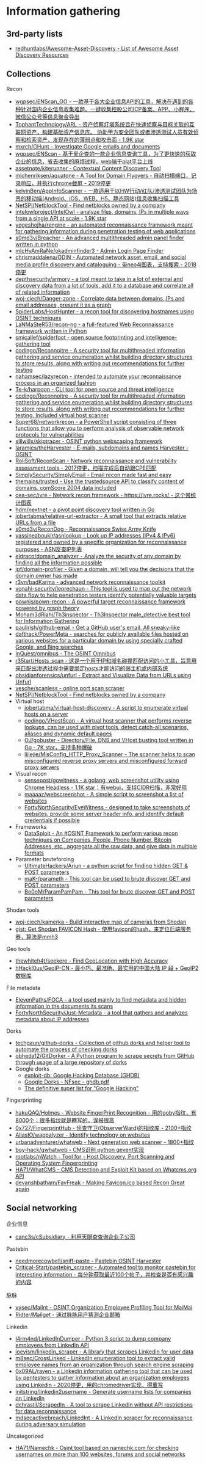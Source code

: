 # Information gathering

## 3rd-party lists

* [redhuntlabs/Awesome-Asset-Discovery - List of Awesome Asset Discovery Resources](https://github.com/redhuntlabs/Awesome-Asset-Discovery)

## Collections

Recon

* [wgpsec/ENScan_GO - 一款基于各大企业信息API的工具，解决在遇到的各种针对国内企业信息收集难题。一键收集控股公司ICP备案、APP、小程序、微信公众号等信息聚合导出](https://github.com/wgpsec/ENScan_GO)
* [TophantTechnology/ARL - 资产侦察灯塔系统旨在快速侦察与目标关联的互联网资产，构建基础资产信息库。 协助甲方安全团队或者渗透测试人员有效侦察和检索资产，发现存在的薄弱点和攻击面 - 1.9K star](https://github.com/TophantTechnology/ARL)
* [mxrch/GHunt - Investigate Google emails and documents](https://github.com/mxrch/GHunt)
* [wgpsec/ENScan - 基于爱企查的一款企业信息查询工具，为了更快速的获取企业的信息，省去收集的麻烦过程，web端于plat平台上线](https://github.com/wgpsec/ENScan)
* [assetnote/kiterunner - Contextual Content Discovery Tool](https://github.com/assetnote/kiterunner)
* [michenriksen/aquatone - A Tool for Domain Flyovers - 自动扫描端口，记录响应，并执行chrome截屏 - 2019停更](https://github.com/michenriksen/aquatone)
* [kelvinBen/AppInfoScanner - 一款适用于以HW行动/红队/渗透测试团队为场景的移动端(Android、iOS、WEB、H5、静态网站)信息收集扫描工具](https://github.com/kelvinBen/AppInfoScanner)
* [NetSPI/NetblockTool - Find netblocks owned by a company](https://github.com/NetSPI/NetblockTool)
* [intelowlproject/IntelOwl - analyze files, domains, IPs in multiple ways from a single API at scale - 1.9K star](https://github.com/intelowlproject/IntelOwl)
* [yogeshojha/rengine - an automated reconnaissance framework meant for gathering information during penetration testing of web applications](https://github.com/yogeshojha/rengine)
* [s0md3v/Breacher - An advanced multithreaded admin panel finder written in python](https://github.com/s0md3v/Breacher)
* [mIcHyAmRaNe/okadminfinder3 - Admin Login Page Finder](https://github.com/mIcHyAmRaNe/okadminfinder3)
* [chrismaddalena/ODIN - Automated network asset, email, and social media profile discovery and cataloguing - 带neo4j图表，支持搜索 - 2018停更](https://github.com/chrismaddalena/ODIN)
* [depthsecurity/armory - a tool meant to take in a lot of external and discovery data from a lot of tools, add it to a database and correlate all of related information](https://github.com/depthsecurity/armory)
* [woj-ciech/Danger-zone - Correlate data between domains, IPs and email addresses, present it as a graph](https://github.com/woj-ciech/Danger-zone)
* [SpiderLabs/HostHunter - a recon tool for discovering hostnames using OSINT techniques](https://github.com/SpiderLabs/HostHunter)
* [LaNMaSteR53/recon-ng - a full-featured Web Reconnaissance framework written in Python](https://bitbucket.org/LaNMaSteR53/recon-ng)
* [smicallef/spiderfoot - open source footprinting and intelligence-gathering tool](https://github.com/smicallef/spiderfoot)
* [codingo/Reconnoitre - A security tool for multithreaded information gathering and service enumeration whilst building directory structures to store results, along with writing out recommendations for further testing](https://github.com/codingo/Reconnoitre)
* [nahamsec/lazyrecon - intended to automate your reconnaissance process in an organized fashion](https://github.com/nahamsec/lazyrecon)
* [Te-k/harpoon - CLI tool for open source and threat intelligence](https://github.com/Te-k/harpoon)
* [codingo/Reconnoitre - A security tool for multithreaded information gathering and service enumeration whilst building directory structures to store results, along with writing out recommendations for further testing. Included virtual host scanner](https://github.com/codingo/Reconnoitre)
* [Super68/networkrecon - a PowerShell script consisting of three functions that allow you to perform analysis of observable network protocols for vulnerabilities](https://bitbucket.org/Super68/networkrecon/)
* [xillwillx/skiptracer - OSINT python webscaping framework](https://github.com/xillwillx/skiptracer)
* [laramies/theHarvester - E-mails, subdomains and names Harvester - OSINT](https://github.com/laramies/theHarvester)
* [RoliSoft/ReconScan - Network reconnaissance and vulnerability assessment tools - 2017停更，扫描完成后自动跟CPE匹配](https://github.com/RoliSoft/ReconScan)
* [SimplySecurity/SimplyEmail - Email recon made fast and easy](https://github.com/SimplySecurity/SimplyEmail)
* [themains/trusted - Use the trustedsource API to classify content of domains. comScore 2004 data included](https://github.com/themains/trusted)
* [cea-sec/ivre - Network recon framework - https://ivre.rocks/ - 这个带统计图表](https://github.com/cea-sec/ivre)
* [hdm/nextnet - a pivot point discovery tool written in Go](https://github.com/hdm/nextnet)
* [jobertabma/relative-url-extractor - A small tool that extracts relative URLs from a file](https://github.com/jobertabma/relative-url-extractor)
* [s0md3v/ReconDog - Reconnaissance Swiss Army Knife](https://github.com/s0md3v/ReconDog)
* [yassineaboukir/asnlookup - Look up IP addresses (IPv4 & IPv6) registered and owned by a specific organization for reconnaissance purposes - ASN反查IP列表](https://github.com/yassineaboukir/asnlookup)
* [eldraco/domain_analyzer - Analyze the security of any domain by finding all the information possible](https://github.com/eldraco/domain_analyzer)
* [jpf/domain-profiler - Given a domain, will tell you the decisions that the domain owner has made](https://github.com/jpf/domain-profiler)
* [r3vn/badKarma - advanced network reconnaissance toolkit](https://github.com/r3vn/badKarma)
* [vonahi-security/leprechaun - This tool is used to map out the network data flow to help penetration testers identify potentially valuable targets](https://github.com/vonahi-security/leprechaun)
* [pownjs/pown-recon - A powerful target reconnaissance framework powered by graph theory](https://github.com/pownjs/pown-recon)
* [Moham3dRiahi/Th3inspector - Th3Inspector male_detective best tool for Information Gathering](https://github.com/Moham3dRiahi/Th3inspector)
* [paulirish/github-email - Get a GitHub user's email. All sneaky-like](https://github.com/paulirish/github-email)
* [dafthack/PowerMeta - searches for publicly available files hosted on various websites for a particular domain by using specially crafted Google, and Bing searches](https://github.com/dafthack/PowerMeta)
* [InQuest/omnibus - The OSINT Omnibus](https://github.com/InQuest/omnibus)
* [r35tart/Hosts_scan - 这是一个用于IP和域名碰撞匹配访问的小工具，旨意用来匹配出渗透过程中需要绑定hosts才能访问的弱主机或内部系统](https://github.com/r35tart/Hosts_scan)
* [obsidianforensics/unfurl - Extract and Visualize Data from URLs using Unfurl](https://github.com/obsidianforensics/unfurl)
* [vesche/scanless - online port scan scraper](https://github.com/vesche/scanless)
* [NetSPI/NetblockTool - Find netblocks owned by a company](https://github.com/NetSPI/NetblockTool)
* Virtual host
   * [jobertabma/virtual-host-discovery - A script to enumerate virtual hosts on a server](https://github.com/jobertabma/virtual-host-discovery)
   * [codingo/VHostScan - A virtual host scanner that performs reverse lookups, can be used with pivot tools, detect catch-all scenarios, aliases and dynamic default pages](https://github.com/codingo/VHostScan)
   * [OJ/gobuster - Directory/File, DNS and VHost busting tool written in Go - 7K star，支持多种爆破](https://github.com/OJ/gobuster)
   * [lijiejie/MisConfig_HTTP_Proxy_Scanner - The scanner helps to scan misconfigured reverse proxy servers and misconfigured forward proxy servers](https://github.com/lijiejie/MisConfig_HTTP_Proxy_Scanner)
* Visual recon
   * [sensepost/gowitness - a golang, web screenshot utility using Chrome Headless - 1.1K star；有webui，支持CIDR扫描，非常好用](https://github.com/sensepost/gowitness)
   * [maaaaz/webscreenshot - A simple script to screenshot a list of websites](https://github.com/maaaaz/webscreenshot)
   * [FortyNorthSecurity/EyeWitness - designed to take screenshots of websites, provide some server header info, and identify default credentials if possible](https://github.com/FortyNorthSecurity/EyeWitness)   
* Frameworks
   * [DataSploit - An #OSINT Framework to perform various recon techniques on Companies, People, Phone Number, Bitcoin Addresses, etc., aggregate all the raw data, and give data in multiple formats](https://github.com/DataSploit/datasploit)   
* Parameter bruteforcing
   * [UltimateHackers/Arjun - a python script for finding hidden GET & POST parameters](https://github.com/UltimateHackers/Arjun)
   * [maK-/parameth - This tool can be used to brute discover GET and POST parameters](https://github.com/maK-/parameth)
   * [Bo0oM/ParamPamPam - This tool for brute discover GET and POST parameters](https://github.com/Bo0oM/ParamPamPam)

Shodan tools

* [woj-ciech/kamerka - Build interactive map of cameras from Shodan](https://github.com/woj-ciech/kamerka)
* [gist: Get Shodan FAVICON Hash - 使用favicon的hash，来定位后端服务器，算法是mmh3](https://gist.github.com/yehgdotnet/b9dfc618108d2f05845c4d8e28c5fc6a)

Geo tools

* [thewhiteh4t/seekere - Find GeoLocation with High Accuracy](https://github.com/thewhiteh4t/seeker)
* [hHackl0us/GeoIP-CN - 最小巧、最准确、最实用的中国大陆 IP 段 + GeoIP2 数据库](https://github.com/Hackl0us/GeoIP-CN)

File metadata

* [ElevenPaths/FOCA - a tool used mainly to find metadata and hidden information in the documents its scans](https://github.com/ElevenPaths/FOCA)
* [FortyNorthSecurity/Just-Metadata - a tool that gathers and analyzes metadata about IP addresses](https://github.com/FortyNorthSecurity/Just-Metadata)

Dorks

* [techgaun/github-dorks - Collection of github dorks and helper tool to automate the process of checking dorks](https://github.com/techgaun/github-dorks)
* [obheda12/GitDorker - A Python program to scrape secrets from GitHub through usage of a large repository of dorks](https://github.com/obheda12/GitDorker)
* Google dorks
  * [exploit-db: Google Hacking Database (GHDB)](https://www.exploit-db.com/google-hacking-database/)
  * [Google Dorks - NFsec - ghdb.pdf](https://nfsec.pl/media/ghdb.pdf)
  * [The definitive super list for "Google Hacking"](https://gist.github.com/cmartinbaughman/5877945)

Fingerprinting

* [hakuQAQ/Holmes - Website FingerPrint Recognition - 用的goby指纹，有8000个；很多指纹就是瞎写的，误报很高](https://github.com/hakuQAQ/Holmes)
* [0x727/FingerprintHub - 侦查守卫(ObserverWard)的指纹库 - 2100+指纹](https://github.com/0x727/FingerprintHub)
* [AliasIO/wappalyzer - Identify technology on websites](https://github.com/AliasIO/wappalyzer)
* [urbanadventurer/whatweb - Next generation web scanner - 1800+指纹](https://github.com/urbanadventurer/whatweb)
* [boy-hack/gwhatweb - CMS识别 python gevent实现](https://github.com/boy-hack/gwhatweb)
* [rootlabs/nWatch - Tool for - Host Discovery, Port Scanning and Operating System Fingerprinting](https://github.com/rootlabs/nWatch)
* [HA71/WhatCMS - CMS Detection and Exploit Kit based on Whatcms.org API](https://github.com/HA71/WhatCMS)
* [devanshbatham/FavFreak - Making Favicon.ico based Recon Great again](https://github.com/devanshbatham/FavFreak)

## Social networking

企业信息

* [canc3s/cSubsidiary - 利用天眼查查询企业子公司](https://github.com/canc3s/cSubsidiary)

Pastebin

* [needmorecowbell/sniff-paste - Pastebin OSINT Harvester](https://github.com/needmorecowbell/sniff-paste)
* [Critical-Start/pastebin_scraper - Automated tool to monitor pastebin for interesting information - 每分钟获取最近100个帖子，并检查是否有感兴趣的内容](https://github.com/Critical-Start/pastebin_scraper)

脉脉

* [vysec/MaiInt - OSINT Organization Employee Profiling Tool for MaiMai](https://github.com/vysec/MaiInt)
* [Ridter/Mailget - 通过脉脉用户猜测企业邮箱](https://github.com/Ridter/Mailget)

Linkedin

* [l4rm4nd/LinkedInDumper - Python 3 script to dump company employees from LinkedIn API](https://github.com/l4rm4nd/LinkedInDumper)
* [joeyism/linkedin_scraper - A library that scrapes Linkedin for user data](https://github.com/joeyism/linkedin_scraper)
* [m8sec/CrossLinked - LinkedIn enumeration tool to extract valid employee names from an organization through search engine scraping](https://github.com/m8sec/CrossLinked)
* [0x09AL/raven - a Linkedin information gathering tool that can be used by pentesters to gather information about an organization employees using Linkedin - 2020停更，用的chromedriver实现，得重写](https://github.com/0x09AL/raven)
* [initstring/linkedin2username - Generate username lists for companies on LinkedIn](https://github.com/initstring/linkedin2username)
* [dchrastil/ScrapedIn - A tool to scrape LinkedIn without API restrictions for data reconnaissance](https://github.com/dchrastil/ScrapedIn)
* [mdsecactivebreach/LinkedInt - A LinkedIn scraper for reconnaissance during adversary simulation](https://github.com/mdsecactivebreach/LinkedInt)

Uncategorized

* [HA71/Namechk - Osint tool based on namechk.com for checking usernames on more than 100 websites, forums and social networks](https://github.com/HA71/Namechk)

